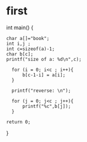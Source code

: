 # first
int main() {

    char a[]="book";
    int i,j ;
    int c=sizeof(a)-1;
    char b[c];
    printf("size of a: %d\n",c);

      for (i = 0; i<c ; i++){
          b[c-1-i] = a[i];
      }

      printf("reverse: \n");

      for (j = 0; j<c ; j++){
          printf("%c",b[j]);
      }

    return 0;
}
